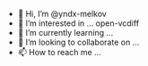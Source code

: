- 👋 Hi, I’m @yndx-melkov
- 👀 I’m interested in ... open-vcdiff
- 🌱 I’m currently learning ...
- 💞️ I’m looking to collaborate on ...
- 📫 How to reach me ...

<!---
yndx-melkov/yndx-melkov is a ✨ special ✨ repository because its `README.md` (this file) appears on your GitHub profile.
You can click the Preview link to take a look at your changes.
--->
